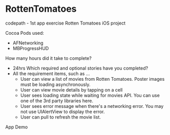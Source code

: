 RottenTomatoes
==============

codepath - 1st app exercise  Rotten Tomatoes iOS project

Cocoa Pods used: 
- AFNetworking
- MBProgressHUD

How many hours did it take to complete?
- 24hrs
Which required and optional stories have you completed?
- All the requirement items, such as ...
  - User can view a list of movies from Rotten Tomatoes.  Poster images must be loading asynchronously.
  - User can view movie details by tapping on a cell
  - User sees loading state while waiting for movies API.  You can use one of the 3rd party libraries here.
  - User sees error message when there's a networking error.  You may not use UIAlertView to display the error.
  - User can pull to refresh the movie list.

App Demo

